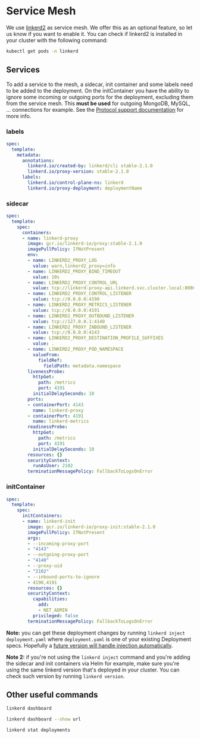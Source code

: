 # Service Mesh

We use [linkerd2](https://linkerd.io/2/overview) as service mesh. We offer this as an optional feature, so let us know if you want to enable it. You can check if linkerd2 is installed in your cluster with the following command:

```sh
kubectl get pods -n linkerd
```

## Services

To add a service to the mesh, a sidecar, init container and some labels need to be added to the deployment. On the initContainer you have the ability to ignore some incoming or outgoing ports for the deployment, excluding them from the service mesh. This **must be used** for outgoing MongoDB, MySQL, ... connections for example. See the [Protocol support documentation](https://linkerd.io/2/adding-your-service/#server-speaks-first-protocols) for more info.

### labels

```yaml
spec:
  template:
    metadata:
      annotations:
        linkerd.io/created-by: linkerd/cli stable-2.1.0
        linkerd.io/proxy-version: stable-2.1.0
      labels:
        linkerd.io/control-plane-ns: linkerd
        linkerd.io/proxy-deployment: deploymentName
```

### sidecar

```yaml
spec:
  template:
    spec:
      containers:
      - name: linkerd-proxy
        image: gcr.io/linkerd-io/proxy:stable-2.1.0
        imagePullPolicy: IfNotPresent
        env:
        - name: LINKERD2_PROXY_LOG
          value: warn,linkerd2_proxy=info
        - name: LINKERD2_PROXY_BIND_TIMEOUT
          value: 10s
        - name: LINKERD2_PROXY_CONTROL_URL
          value: tcp://linkerd-proxy-api.linkerd.svc.cluster.local:8086
        - name: LINKERD2_PROXY_CONTROL_LISTENER
          value: tcp://0.0.0.0:4190
        - name: LINKERD2_PROXY_METRICS_LISTENER
          value: tcp://0.0.0.0:4191
        - name: LINKERD2_PROXY_OUTBOUND_LISTENER
          value: tcp://127.0.0.1:4140
        - name: LINKERD2_PROXY_INBOUND_LISTENER
          value: tcp://0.0.0.0:4143
        - name: LINKERD2_PROXY_DESTINATION_PROFILE_SUFFIXES
          value: .
        - name: LINKERD2_PROXY_POD_NAMESPACE
          valueFrom:
            fieldRef:
              fieldPath: metadata.namespace
        livenessProbe:
          httpGet:
            path: /metrics
            port: 4191
          initialDelaySeconds: 10
        ports:
        - containerPort: 4143
          name: linkerd-proxy
        - containerPort: 4191
          name: linkerd-metrics
        readinessProbe:
          httpGet:
            path: /metrics
            port: 4191
          initialDelaySeconds: 10
        resources: {}
        securityContext:
          runAsUser: 2102
        terminationMessagePolicy: FallbackToLogsOnError
```

### initContainer

```yaml
spec:
  template:
    spec:
      initContainers:
      - name: linkerd-init
        image: gcr.io/linkerd-io/proxy-init:stable-2.1.0
        imagePullPolicy: IfNotPresent
        args:
        - --incoming-proxy-port
        - "4143"
        - --outgoing-proxy-port
        - "4140"
        - --proxy-uid
        - "2102"
        - --inbound-ports-to-ignore
        - 4190,4191
        resources: {}
        securityContext:
          capabilities:
            add:
            - NET_ADMIN
          privileged: false
        terminationMessagePolicy: FallbackToLogsOnError
```

**Note:** you can get these deployment changes by running `linkerd inject deployment.yaml` where `deployment.yaml` is one of your existing Deployment specs. Hopefully a [future version will handle injection automatically](https://github.com/linkerd/linkerd2/issues/561).

**Note 2:** if you're not using the `linkerd inject` command and you're adding the sidecar and init containers via Helm for example, make sure you're using the same linkerd version that's deployed in your cluster. You can check such version by running `linkerd version`.

## Other useful commands

```sh
linkerd dashboard
```

```sh
linkerd dashboard --show url
```

```sh
linkerd stat deployments
```
